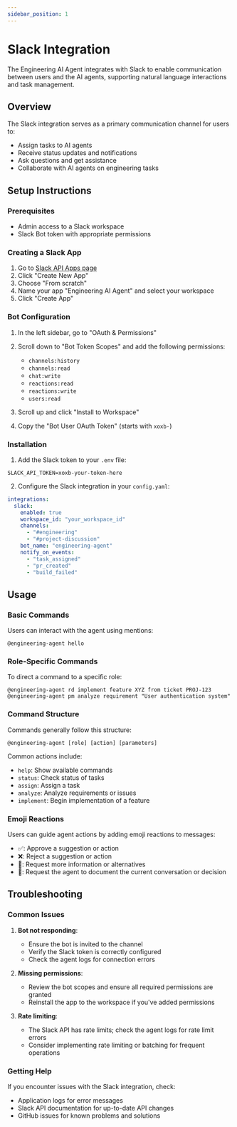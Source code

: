 ```yaml
---
sidebar_position: 1
---
```


# Slack Integration

The Engineering AI Agent integrates with Slack to enable communication between users and the AI agents, supporting natural language interactions and task management.

## Overview

The Slack integration serves as a primary communication channel for users to:
- Assign tasks to AI agents
- Receive status updates and notifications
- Ask questions and get assistance
- Collaborate with AI agents on engineering tasks

## Setup Instructions

### Prerequisites

- Admin access to a Slack workspace
- Slack Bot token with appropriate permissions

### Creating a Slack App

1. Go to [Slack API Apps page](https://api.slack.com/apps)
2. Click "Create New App"
3. Choose "From scratch"
4. Name your app "Engineering AI Agent" and select your workspace
5. Click "Create App"

### Bot Configuration

1. In the left sidebar, go to "OAuth & Permissions"
2. Scroll down to "Bot Token Scopes" and add the following permissions:
   - `channels:history`
   - `channels:read`
   - `chat:write`
   - `reactions:read`
   - `reactions:write`
   - `users:read`

3. Scroll up and click "Install to Workspace"
4. Copy the "Bot User OAuth Token" (starts with `xoxb-`)

### Installation

1. Add the Slack token to your `.env` file:
```
SLACK_API_TOKEN=xoxb-your-token-here
```

2. Configure the Slack integration in your `config.yaml`:
```yaml
integrations:
  slack:
    enabled: true
    workspace_id: "your_workspace_id"
    channels:
      - "#engineering"
      - "#project-discussion"
    bot_name: "engineering-agent"
    notify_on_events:
      - "task_assigned"
      - "pr_created"
      - "build_failed"
```

## Usage

### Basic Commands

Users can interact with the agent using mentions:

```
@engineering-agent hello
```

### Role-Specific Commands

To direct a command to a specific role:

```
@engineering-agent rd implement feature XYZ from ticket PROJ-123
@engineering-agent pm analyze requirement "User authentication system"
```

### Command Structure

Commands generally follow this structure:
```
@engineering-agent [role] [action] [parameters]
```

Common actions include:
- `help`: Show available commands
- `status`: Check status of tasks
- `assign`: Assign a task
- `analyze`: Analyze requirements or issues
- `implement`: Begin implementation of a feature

### Emoji Reactions

Users can guide agent actions by adding emoji reactions to messages:
- ✅: Approve a suggestion or action
- ❌: Reject a suggestion or action
- 🔄: Request more information or alternatives
- 📝: Request the agent to document the current conversation or decision

## Troubleshooting

### Common Issues

1. **Bot not responding**:
   - Ensure the bot is invited to the channel
   - Verify the Slack token is correctly configured
   - Check the agent logs for connection errors

2. **Missing permissions**:
   - Review the bot scopes and ensure all required permissions are granted
   - Reinstall the app to the workspace if you've added permissions

3. **Rate limiting**:
   - The Slack API has rate limits; check the agent logs for rate limit errors
   - Consider implementing rate limiting or batching for frequent operations

### Getting Help

If you encounter issues with the Slack integration, check:
- Application logs for error messages
- Slack API documentation for up-to-date API changes
- GitHub issues for known problems and solutions
